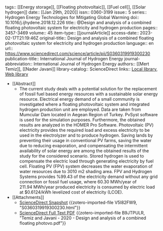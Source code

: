 tags:: [[Energy storage]], [[Floating photovoltaic]], [[Fuel cell]], [[Solar hydrogen]]
date:: [[Jan 29th, 2020]]
issn:: 0360-3199
issue:: 5
series:: Hydrogen Energy Technologies for Mitigating Global Warming
doi:: 10.1016/j.ijhydene.2018.12.226
title:: @Design and analysis of a combined floating photovoltaic system for electricity and hydrogen production
pages:: 3457-3469
volume:: 45
item-type:: [[journalArticle]]
access-date:: 2023-02-17T21:19:46Z
original-title:: Design and analysis of a combined floating photovoltaic system for electricity and hydrogen production
language:: en
url:: https://www.sciencedirect.com/science/article/pii/S0360319919300230
publication-title:: International Journal of Hydrogen Energy
journal-abbreviation:: International Journal of Hydrogen Energy
authors:: [[Mert Temiz]], [[Nader Javani]]
library-catalog:: ScienceDirect
links:: [Local library](zotero://select/library/items/9THAEPC4), [Web library](https://www.zotero.org/users/8784047/items/9THAEPC4)

- [[Abstract]]
	- The current study deals with a potential solution for the replacement of fossil fuel based energy resources with a sustainable solar energy resource. Electrical energy demand of a small community is investigated where a floating photovoltaic system and integrated hydrogen production unit are employed. Data are taken from Mumcular Dam located in Aegean Region of Turkey. PvSyst software is used for the simulation purposes. Furthermore, the obtained results are analyzed in the HOMER Pro Software. Photovoltaic (PV) electricity provides the required load and excess electricity to be used in the electrolyzer and to produce hydrogen. Saving lands by preventing their usage in conventional PV farms, saving the water due to reducing evaporation, and compensating the intermittent availability of solar energy are among the obtained results of the study for the considered scenario. Stored hydrogen is used to compensate the electric load through generating electricity by fuel cell. Floating PV (FPV) system decreases the water evaporation of water resources due to 3010 m2 shading area. FPV and Hydrogen Systems provides %99.43 of the electricity demand without any grid connection or fossil fuel usage, where 60.30 MWh/year of 211.94 MWh/year produced electricity is consumed by electric load at $0.6124/kWh levelized cost of electricity (LCOE).
- [[Attachments]]
	- [ScienceDirect Snapshot](https://www.sciencedirect.com/science/article/pii/S0360319919300230?via=ihub#fig1) {{zotero-imported-file V5I82FW9, "S0360319919300230.html"}}
	- [ScienceDirect Full Text PDF](https://www.sciencedirect.com/science/article/pii/S0360319919300230/pdfft?md5=f4fb3f797842e6054cb218f3d2ac2833&pid=1-s2.0-S0360319919300230-main.pdf&isDTMRedir=Y) {{zotero-imported-file B9JTPULR, "Temiz and Javani - 2020 - Design and analysis of a combined floating photovo.pdf"}}